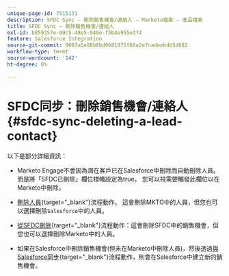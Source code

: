 ```yaml
---
unique-page-id: 7515131
description: SFDC Sync — 刪除銷售機會/連絡人 — Marketo檔案 — 產品檔案
title: SFDC Sync — 刪除銷售機會/連絡人
exl-id: b859357e-09c5-48e5-940e-f5b4e955e374
feature: Salesforce Integration
source-git-commit: 0087a5e88b8bd9601875f68a2e7cadeebdb5d682
workflow-type: tm+mt
source-wordcount: '142'
ht-degree: 0%

---
```


# SFDC同步：刪除銷售機會/連絡人 {#sfdc-sync-deleting-a-lead-contact}

以下是部分詳細資訊：

* Marketo Engage不會因為潛在客戶已在Salesforce中刪除而自動刪除人員。 而是將「SFDC已刪除」欄位標幟設定為true。 您可以視需要觸發此欄位以在Marketo中刪除。
* [刪除人員](/help/marketo/product-docs/core-marketo-concepts/smart-campaigns/flow-actions/delete-person.md){target="_blank"}流程動作。 這會刪除MKTO中的人員，但您也可以選擇刪除`Salesforce`中的人員。

* [從SFDC刪除](/help/marketo/product-docs/core-marketo-concepts/smart-campaigns/salesforce-flow-actions/delete-person-from-sfdc.md){target="_blank"}流程動作：這會刪除SFDC中的銷售機會，但您也可以選擇刪除Marketo中的人員。
* 如果在Salesforce中刪除銷售機會(但未在Marketo中刪除人員)，然後透過[與Salesforce同步](/help/marketo/product-docs/core-marketo-concepts/smart-campaigns/salesforce-flow-actions/sync-person-to-sfdc.md){target="_blank"}流程動作，則會在Salesforce中建立新的銷售機會。
